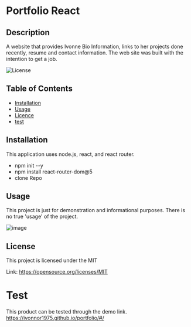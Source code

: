 # Portfolio React

## Description
A website that provides Ivonne Bio Information, links to her projects done recently, resume and contact information. The web site was built with the intention to get a job.

![License](https://img.shields.io/badge/license-MIT-Blue.svg)

## Table of Contents

  * [Installation](#installation)
  * [Usage](#usage)
  * [Licence](#license)
  * [test](#test)

## Installation
This application uses node.js, react, and react router. 
   *  npm init --y
   *  npm install react-router-dom@5
   *  clone Repo

## Usage
This project is just for demonstration and informational purposes. There is no true 'usage' of the project.

![image](https://user-images.githubusercontent.com/88918693/149645924-186e7d99-dece-4afd-99bb-a501dc4a02e7.png)


## License
This project is licensed under the MIT

Link: https://opensource.org/licenses/MIT


# Test
This product can be tested through the demo link.
https://ivonnor1975.github.io/portfolio/#/


